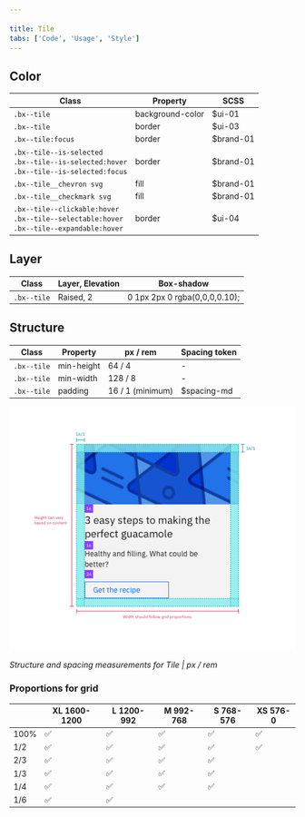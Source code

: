 ```yaml
---

title: Tile
tabs: ['Code', 'Usage', 'Style']
---
```


## Color

| Class                                                                                                | Property         | SCSS      |
| ---------------------------------------------------------------------------------------------------- | ---------------- | --------- |
| `.bx--tile`                                                                                          | background-color | $ui-01    |
| `.bx--tile`                                                                                          | border           | $ui-03    |
| `.bx--tile:focus`                                                                                    | border           | $brand-01 |
| `.bx--tile--is-selected` </br> `.bx--tile--is-selected:hover` </br> `.bx--tile--is-selected:focus`   | border           | $brand-01 |
| `.bx--tile__chevron svg`                                                                             | fill             | $brand-01 |
| `.bx--tile__checkmark svg`                                                                           | fill             | $brand-01 |
| `.bx--tile--clickable:hover` </br> `.bx--tile--selectable:hover` </br> `.bx--tile--expandable:hover` | border           | $ui-04    |

## Layer

| Class       | Layer, Elevation | Box-shadow                    |
| ----------- | ---------------- | ----------------------------- |
| `.bx--tile` | Raised, 2        | 0 1px 2px 0 rgba(0,0,0,0.10); |

## Structure

| Class       | Property   | px / rem         | Spacing token |
| ----------- | ---------- | ---------------- | ------------- |
| `.bx--tile` | min-height | 64 / 4           | -             |
| `.bx--tile` | min-width  | 128 / 8          | -             |
| `.bx--tile` | padding    | 16 / 1 (minimum) | $spacing-md   |



![Structure and spacing measurements for Tile](images/tile-style-2.png)

_Structure and spacing measurements for Tile | px / rem_

### Proportions for grid

|      | XL 1600-1200 | L 1200-992 | M 992-768 | S 768-576 | XS 576-0 |
| ---- | ------------ | ---------- | --------- | --------- | -------- |
| 100% | ✅           | ✅         | ✅        | ✅        | ✅       |
| 1/2  | ✅           | ✅         | ✅        | ✅        | ✅       |
| 2/3  | ✅           | ✅         | ✅        | ✅        |          |
| 1/3  | ✅           | ✅         | ✅        | ✅        |          |
| 1/4  | ✅           | ✅         | ✅        | ✅        |          |
| 1/6  | ✅           | ✅         |           |           |          |
